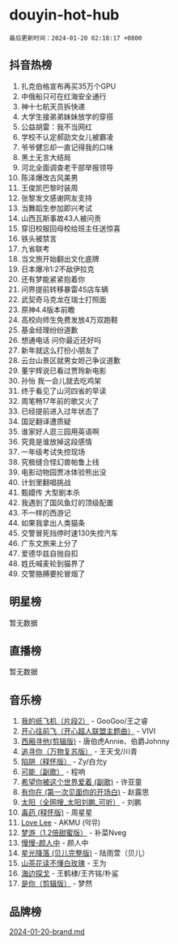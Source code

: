 # douyin-hot-hub

`最后更新时间：2024-01-20 02:18:17 +0800`

## 抖音热榜

1. 扎克伯格宣布再买35万个GPU
1. 中俄船只可在红海安全通行
1. 神十七航天员拆快递
1. 大学生接弟弟妹妹放学的穿搭
1. 公益胡雷：我不当网红
1. 学校不认定郝劭文女儿被霸凌
1. 爷爷健忘却一直记得我的口味
1. 黑土无言大结局
1. 河北全面调查老干部举报领导
1. 陈泽爆改古风美男
1. 王俊凯巴黎时装周
1. 张黎发文感谢网友支持
1. 当舞蹈生参加即兴考试
1. 山西瓦斯事故43人被问责
1. 穿旧校服回母校给班主任送惊喜
1. 铁头被禁言
1. 九省联考
1. 当文旅开始翻出文化底牌
1. 日本爆冷1:2不敌伊拉克
1. 还有梦能紧紧抱着你
1. 问界提前转移暴雷4S店车辆
1. 武契奇马克龙在瑞士打照面
1. 原神4.4版本前瞻
1. 高校向师生免费发放4万双跑鞋
1. 基金经理纷纷道歉
1. 想通电话 问你最近还好吗
1. 新年就这么打扮小朋友了
1. 云台山景区就男女妲己争议道歉
1. 董宇辉说已看过贾玲新电影
1. 孙怡 我一会儿就去吃鸡架
1. 终于看见了山河四省的早读
1. 周笔畅17年前的歌又火了
1. 已经提前进入过年状态了
1. 国足翻译遭质疑
1. 谁家好人逛三园用英语啊
1. 究竟是谁放掉这段感情
1. 一年级考试失控现场
1. 究极缝合怪幻兽帕鲁上线
1. 电影动物园贾冰体验熊出没
1. 计划里翻唱挑战
1. 甄嬛传 大型剧本杀
1. 我遇到了国风鱼灯的顶级配置
1. 不一样的西游记
1. 如果我拿出人类猫条
1. 交警冒死挡停时速130失控汽车
1. 广东文旅来上分了
1. 爱德华兹自抛自扣
1. 姓氏喊麦轮到猫界了
1. 交警胳膊要抡冒烟了

## 明星榜

暂无数据

## 直播榜

暂无数据

## 音乐榜

1. [我的纸飞机（片段2）](https://sf3-cdn-tos.douyinstatic.com/obj/tos-cn-ve-2774/oM2ZrKcg2CD5AeRB2gkeXOFB1IxAGJdZPazYHf) - GooGoo/王之睿
1. [开心往前飞（开心超人联盟主题曲）](https://sf6-cdn-tos.douyinstatic.com/obj/tos-cn-ve-2774/9d8fb7c82cf1421fb93a9fe925275e0a) - VIVI
1. [西厢寻他(剪辑版)](https://sf86-cdn-tos.douyinstatic.com/obj/tos-cn-ve-2774/oUsAVfAQKlRNxEv5qxvIB8o5qmIWUcXbzJKJhw) - 唐伯虎Annie、伯爵Johnny
1. [追寻你（万物复苏版）](https://sf86-cdn-tos.douyinstatic.com/obj/tos-cn-ve-2774/oYeAZJsbjIDit9APmBg8u6uDUQnHmoCf3gbo74) - 王天戈/川青
1. [陷阱（释怀版）](https://sf86-cdn-tos.douyinstatic.com/obj/tos-cn-ve-2774/oE8C21LeZrzKLDFfQYgMzx4GAIHageG5IzayY7) - Zy/白允y
1. [可能（副歌）](https://sf3-cdn-tos.douyinstatic.com/obj/tos-cn-ve-2774/cde1731888894259b333569393c2fb51) - 程响
1. [希望你被这个世界爱着 (副歌)](https://sf6-cdn-tos.douyinstatic.com/obj/tos-cn-ve-2774/oUHCmWQfZlE3QQBKBeD8rCFLpJzPgCpImhsxMt) - 许亚童
1. [有你在 (第一次见面你的开场白)](https://sf6-cdn-tos.douyinstatic.com/obj/tos-cn-ve-2774/oAthrQ3ClJBfI57uBoFEgNDYtNCZ0TSYQQfxQ0) - 赵露思
1. [太阳（全网搜_太阳刘鹏_可听）](https://sf3-cdn-tos.douyinstatic.com/obj/tos-cn-ve-2774/ogWbyIQnlBFImVbeDocRdCIYtBHlbJXgfZMvgz) - 刘鹏
1. [毒药 (释怀版)](https://sf6-cdn-tos.douyinstatic.com/obj/tos-cn-ve-2774/oYILMEAzspdZBIzy4frJNB8ZHPHWAhiwowd4Ad) - 周星星
1. [Love Lee](https://sf6-cdn-tos.douyinstatic.com/obj/tos-cn-ve-2774/o05GbkJGbCBTdDnMtB0fwOYgkeZp23vrWQDQBS) - AKMU (악뮤)
1. [梦游（1.2倍甜蜜版）](https://sf3-cdn-tos.douyinstatic.com/obj/tos-cn-ve-2774/o4gyAUm8hwufoEABmwVIiQtHsFuGzAEEWtNMzo) - 补菜Nveg
1. [慢慢-颜人中](https://sf86-cdn-tos.douyinstatic.com/obj/tos-cn-ve-2774/ocjHNfBXdBxQNC8ZGAeoLMFTUgtBg8bkExunDC) - 颜人中
1. [星光降落 (贝儿完整版)](https://sf3-cdn-tos.douyinstatic.com/obj/tos-cn-ve-2774/okwB9hAwyAtsFFkFBzAX1hOOfQuIoMNs0W2Mwr) - 陆雨萱（贝儿）
1. [山茶花读不懂白玫瑰](https://sf86-cdn-tos.douyinstatic.com/obj/tos-cn-ve-2774/osfn8B7DktrRHEPJgPCfDbw7QDQEkwC16BxZg9) - 王为
1. [海边探戈](https://sf3-cdn-tos.douyinstatic.com/obj/tos-cn-ve-2774/os9gE0VQCGqt6VQkZDyBBYvfSDY0QFe3vVmubn) - 王鹤棣/王齐铭/朴鲨
1. [是你（剪辑版）](https://sf86-cdn-tos.douyinstatic.com/obj/tos-cn-ve-2774/46019dae783c4c969944217fe1cfafc4) - 梦然

## 品牌榜

[2024-01-20-brand.md](2024-01-20-brand.md)
